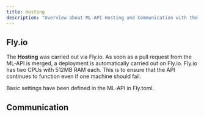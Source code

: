 ```yaml
---
title: Hosting
description: "Overview about ML-API Hosting and Communication with the WebApp"
---
```


## Fly.io

The **Hosting** was carried out via Fly.io. As soon as a pull request from the ML-API is merged, a deployment is automatically carried out on Fly.io. Fly.io has two CPUs with 512MB RAM each. This is to ensure that the API continues to function even if one machine should fail.

Basic settings have been defined in the ML-API in Fly.toml.

## Communication
